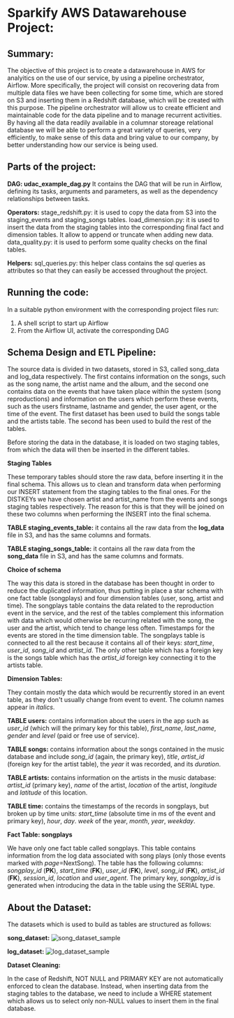 Sparkify AWS Datawarehouse Project:
====

Summary:
----

The objective of this project is to create a datawarehouse in AWS for analyitics on the use of our service, by using a pipeline orchestrator, Airflow. More specifically, the project will consist on recovering data from multiple data files we have been collecting for some time, which are stored on S3 and inserting them in a Redshift database, which will be created with this purpose. The pipeline orchestrator will allow us to create efficient and maintainable code for the data pipeline and to manage recurrent activities. By having all the data readily available in a columnar storeage relational database we will be able to perform a great variety of queries, very efficiently, to make sense of this data and bring value to our company, by better understanding how our service is being used.

Parts of the project:
---
**DAG: udac_example_dag.py**
It contains the DAG that will be run in Airflow, defining its tasks, arguments and parameters, as well as the dependency relationships between tasks.

**Operators:**
stage_redshift.py: it is used to copy the data from S3 into the staging_events and staging_songs tables.
load_dimension.py: it is used to insert the data from the staging tables into the corresponding final fact and dimension tables. It allow to append or truncate when adding new data.
data_quality.py: it is used to perform some quality checks on the final tables.

**Helpers:**
sql_queries.py: this helper class contains the sql queries as attributes so that they can easily be accessed throughout the project.

Running the code:
---
In a suitable python environment with the corresponding project files run:
1. A shell script to start up Airflow
2. From the Airflow UI, activate the corresponding DAG

Schema Design and ETL Pipeline:
---

The source data is divided in two datasets, stored in S3, called song_data and log_data respectively. The first contains information on the songs, such as the song name, the artist name and the album, and the second one contains data on the events that have taken place within the system (song reproductions) and information on the users which perform these events, such as the users firstname, lastname and gender, the user agent, or the time of the event. The first dataset has been used to build the songs table and the artists table. The second has been used to build the rest of the tables.

Before storing the data in the database, it is loaded on two staging tables, from which the data will then be inserted in the different tables.

**Staging Tables**

These temporary tables should store the raw data, before inserting it in the final schema. This allows us to clean and transform data when performing our INSERT statement from the staging tables to the final ones. For the DISTKEYs we have chosen artist and artist_name from the events and songs staging tables respectively. The reason for this is that they will be joined on these two columns when performing the INSERT into the final schema.

**TABLE staging_events_table:** it contains all the raw data from the **log_data** file in S3, and has the same columns and formats.

**TABLE staging_songs_table:** it contains all the raw data from the **song_data** file in S3, and has the same columns and formats.

**Choice of schema**

The way this data is stored in the database has been thought in order to reduce the duplicated information, thus putting in place a star schema with one fact table (songplays) and four dimension tables (user, song, artist and time). The songplays table contains the data related to the reproduction event in the service, and the rest of the tables complement this information with data which would otherwise be recurring related with the song, the user and the artist, which tend to change less often. Timestamps for the events are stored in the time dimension table. The songplays table is connected to all the rest because it contains all of their keys: *start_time*, *user_id*, *song_id* and *artist_id*. The only other table which has a foreign key is the songs table which has the *artist_id* foreign key connecting it to the artists table.

**Dimension Tables:**

They contain mostly the data which would be recurrently stored in an event table, as they don't usually change from event to event. The column names appear in *italics*.

**TABLE users:** contains information about the users in the app such as *user_id* (which will the primary key for this table), *first_name*, *last_name*, *gender* and *level* (paid or free use of service).

**TABLE songs:** contains information about the songs contained in the music database and include *song_id* (again, the primary key), *title*, *artist_id* (foreign key for the artist table), the *year* it was recorded, and its *duration*.

**TABLE artists:** contains information on the artists in the music database: *artist_id* (primary key), *name* of the artist, *location* of the artist, *longitude* and *latitude* of this location.

**TABLE time:** contains the timestamps of the records in songplays, but broken up by time units: *start_time* (absolute time in ms of the event and primary key), *hour*, *day*. *week* of the year, *month*, *year*, *weekday*.


**Fact Table: songplays**

We have only one fact table called songplays. This table contains information from the log data associated with song plays (only those events marked with *page*=NextSong). The table has the following columns: *songplay_id* (**PK**), *start_time* (**FK**), *user_id* (**FK**), *level*, *song_id* (**FK**), *artist_id* (**FK**), *session_id*, *location* and *user_agent*. The primary key, *songplay_id* is generated when introducing the data in the table using the SERIAL type. 


About the Dataset:
---

The datasets which is used to build as tables are structured as follows:

**song_dataset:**
![song_dataset_sample](/screenshots/song_dataset_sample.png)

**log_dataset:**
![log_dataset_sample](/screenshots/log_dataset_sample.png)

**Dataset Cleaning:**

In the case of Redshift, NOT NULL and PRIMARY KEY are not automatically enforced to clean the database. Instead, when inserting data from the staging tables to the database, we need to include a WHERE statement which allows us to select only non-NULL values to insert them in the final database.
